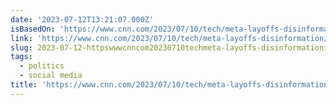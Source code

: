 ```yaml
---
date: '2023-07-12T13:21:07.000Z'
isBasedOn: 'https://www.cnn.com/2023/07/10/tech/meta-layoffs-disinformation/index.html'
link: 'https://www.cnn.com/2023/07/10/tech/meta-layoffs-disinformation/index.html'
slug: 2023-07-12-httpswwwcnncom20230710techmeta-layoffs-disinformationindexhtml
tags:
  - politics
  - social media
title: 'https://www.cnn.com/2023/07/10/tech/meta-layoffs-disinformation/index.html'
---
```


